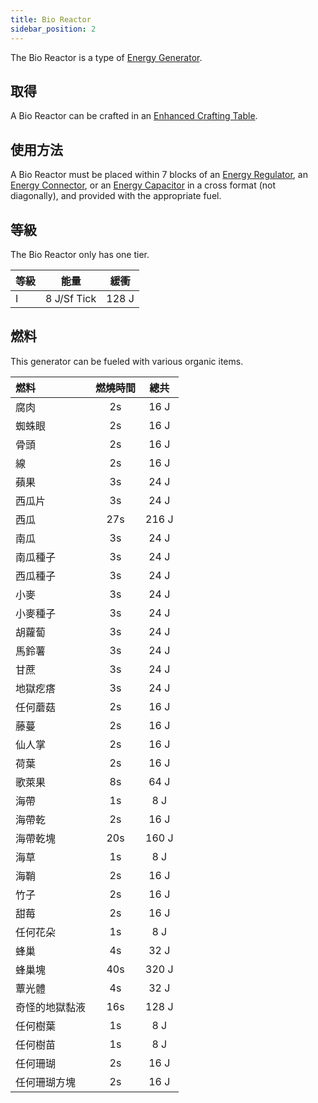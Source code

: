 ```yaml
---
title: Bio Reactor
sidebar_position: 2
---
```


The Bio Reactor is a type of [Energy Generator](../Electric-Machines.md#energy-generation).

## 取得

A Bio Reactor can be crafted in an [Enhanced Crafting Table](../../Basic-Machines/Enhanced-Crafting-Table.md).

## 使用方法

A Bio Reactor must be placed within 7 blocks of an [Energy Regulator](../Energy-Management/Energy-Regulator.md), an [Energy Connector](../Energy-Management/Energy-Connector.md), or an [Energy Capacitor](../Energy-Management/Energy-Capacitors.md) in a cross format (not diagonally), and provided with the appropriate fuel.

## 等級

The Bio Reactor only has one tier.

| 等級 | 能量          | 緩衝    |
| -- | ----------- | ----- |
| I  | 8 J/Sf Tick | 128 J |

## 燃料

This generator can be fueled with various organic items.

| 燃料      | 燃燒時間 |  總共   |
|:------- |:----:|:-----:|
| 腐肉      |  2s  | 16 J  |
| 蜘蛛眼     |  2s  | 16 J  |
| 骨頭      |  2s  | 16 J  |
| 線       |  2s  | 16 J  |
| 蘋果      |  3s  | 24 J  |
| 西瓜片     |  3s  | 24 J  |
| 西瓜      | 27s  | 216 J |
| 南瓜      |  3s  | 24 J  |
| 南瓜種子    |  3s  | 24 J  |
| 西瓜種子    |  3s  | 24 J  |
| 小麥      |  3s  | 24 J  |
| 小麥種子    |  3s  | 24 J  |
| 胡蘿蔔     |  3s  | 24 J  |
| 馬鈴薯     |  3s  | 24 J  |
| 甘蔗      |  3s  | 24 J  |
| 地獄疙瘩    |  3s  | 24 J  |
| 任何蘑菇    |  2s  | 16 J  |
| 藤蔓      |  2s  | 16 J  |
| 仙人掌     |  2s  | 16 J  |
| 荷葉      |  2s  | 16 J  |
| 歌萊果     |  8s  | 64 J  |
| 海帶      |  1s  |  8 J  |
| 海帶乾     |  2s  | 16 J  |
| 海帶乾塊    | 20s  | 160 J |
| 海草      |  1s  |  8 J  |
| 海鞘      |  2s  | 16 J  |
| 竹子      |  2s  | 16 J  |
| 甜莓      |  2s  | 16 J  |
| 任何花朵    |  1s  |  8 J  |
| 蜂巢      |  4s  | 32 J  |
| 蜂巢塊     | 40s  | 320 J |
| 蕈光體     |  4s  | 32 J  |
| 奇怪的地獄黏液 | 16s  | 128 J |
| 任何樹葉    |  1s  |  8 J  |
| 任何樹苗    |  1s  |  8 J  |
| 任何珊瑚    |  2s  | 16 J  |
| 任何珊瑚方塊  |  2s  | 16 J  |

